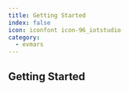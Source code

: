 ```yaml
---
title: Getting Started
index: false
icon: iconfont icon-96_iotstudio
category:
  - evmars
---
```


## Getting Started
